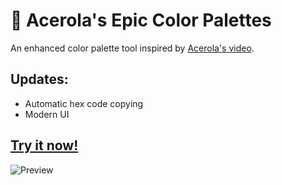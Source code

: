 # 🎨 Acerola's Epic Color Palettes

An enhanced color palette tool inspired by [Acerola's video](https://www.youtube.com/watch?v=fv-wlo8yVhk).

## Updates:
- Automatic hex code copying
- Modern UI

## [Try it now!](https://dnecsa.github.io/Acerolas-Epic-Color-Palettes/)

![Preview](https://github.com/evannorton/Acerolas-Epic-Color-Palettes/assets/35230033/b15e985a-d5eb-47c8-9df3-3aa73e1a7b69)